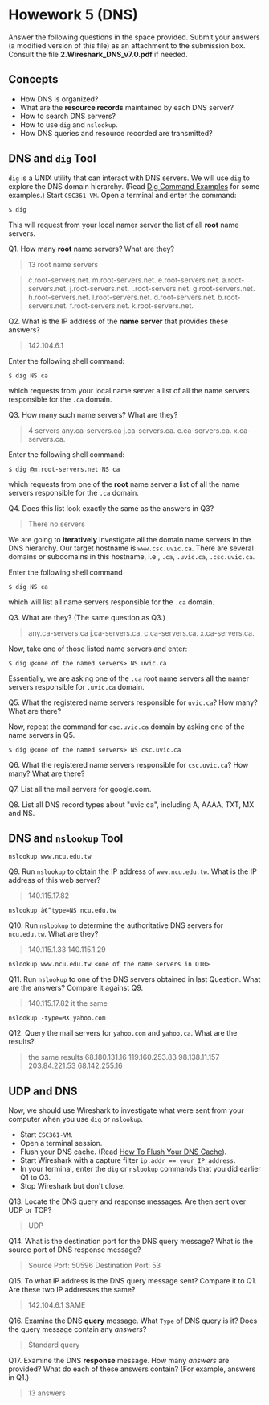 # Howework 5 (DNS)

Answer the following questions in the space provided. Submit your answers (a modified version of this file) as an attachment to the submission box. Consult the file **2.Wireshark_DNS_v7.0.pdf** if needed.

## Concepts
  - How DNS is organized?
  - What are the **resource records** maintained by each DNS server?
  - How to search DNS servers?
  - How to use `dig` and `nslookup`.
  - How DNS queries and resource recorded are transmitted?


## DNS and `dig` Tool
`dig` is a UNIX utility that can interact with DNS servers. We will use `dig` to explore the DNS domain hierarchy. (Read [Dig Command Examples](https://www.thegeekstuff.com/2012/02/dig-command-examples/) for some examples.)
Start `CSC361-VM`. Open a terminal and enter the command:

    $ dig

This will request from your local namer server the list of all **root** name servers.

Q1. How many **root** name servers? What are they?
> 13 root name servers

>c.root-servers.net.
m.root-servers.net.
e.root-servers.net.
a.root-servers.net.
j.root-servers.net.
i.root-servers.net.
g.root-servers.net.
h.root-servers.net.
l.root-servers.net.
d.root-servers.net.
b.root-servers.net.
f.root-servers.net.
k.root-servers.net.
>

Q2. What is the IP address of the **name server** that provides these answers?
>
>142.104.6.1
>

Enter the following shell command:

    $ dig NS ca

which requests from your local name server a list of all the name servers responsible for the `.ca` domain.


Q3. How many such name servers? What are they?
>
>4 servers
any.ca-servers.ca
j.ca-servers.ca.
 c.ca-servers.ca.
 x.ca-servers.ca.

Enter the following shell command:

    $ dig @m.root-servers.net NS ca


which requests from one of the **root** name server a list of all the name servers responsible for the `.ca` domain.

Q4. Does this list look exactly the same as the answers in Q3?
>
>There no servers
>

We are going to **iteratively** investigate all the domain name servers in the DNS hierarchy. Our target hostname is `www.csc.uvic.ca`. There are several domains or subdomains in this hostname, i.e., `.ca`, `.uvic.ca`, `.csc.uvic.ca`.

Enter the following shell command

    $ dig NS ca

which will list all name servers responsible for the `.ca` domain.

Q3. What are they? (The same question as Q3.)
>any.ca-servers.ca
j.ca-servers.ca.
 c.ca-servers.ca.
 x.ca-servers.ca.
>
>

Now, take one of those listed name servers and enter:

    $ dig @<one of the named servers> NS uvic.ca

Essentially, we are asking one of the `.ca` root name servers all the namer servers responsible for `.uvic.ca` domain.


Q5. What the registered name servers responsible for `uvic.ca`? How many? What are there?
>
>
>

Now, repeat the command for `csc.uvic.ca` domain by asking one of the name servers in Q5.

    $ dig @<one of the named servers> NS csc.uvic.ca

Q6. What the registered name servers responsible for `csc.uvic.ca`? How many? What are there?
>
>
>


Q7. List all the mail servers for google.com.
>
>
>

Q8. List all DNS record types about "uvic.ca", including A, AAAA, TXT, MX and NS.
>
>
>

## DNS and `nslookup` Tool

    nslookup www.ncu.edu.tw

Q9. Run `nslookup` to obtain the IP address of  `www.ncu.edu.tw`. What is the IP address of this web server?
>140.115.17.82
>
>

    nslookup â€“type=NS ncu.edu.tw

Q10. Run `nslookup` to determine the authoritative DNS servers for `ncu.edu.tw`. What are they?
>140.115.1.33
> 140.115.1.29

>

    nslookup www.ncu.edu.tw <one of the name servers in Q10>

Q11. Run `nslookup` to one of the DNS servers obtained in last Question. What are the answers? Compare it against Q9.
>
>140.115.17.82 it the same
>


    nslookup -type=MX yahoo.com

Q12. Query the mail servers for `yahoo.com` and `yahoo.ca`. What are the results?
>the same results
68.180.131.16
>119.160.253.83
98.138.11.157
203.84.221.53
68.142.255.16

## UDP and DNS
Now, we should use Wireshark to investigate what were sent from your computer when you use `dig` or `nslookup`.
- Start `CSC361-VM`.
- Open a terminal session.
- Flush your DNS cache. (Read [How To Flush Your DNS Cache](https://help.dreamhost.com/hc/en-us/articles/214981288-Flushing-your-DNS-cache-in-Mac-OS-X-and-Linux)).
- Start Wireshark with a capture filter `ip.addr == your_IP_address`.
- In your terminal, enter the `dig` or `nslookup` commands that you did earlier Q1 to Q3.
- Stop Wireshark but don't close.

Q13. Locate the DNS query and response messages. Are then sent over UDP or TCP?
>UDP
>
>

Q14. What is the destination port for the DNS query message? What is the source port of DNS response message?
>Source Port: 50596
Destination Port: 53
>
>

Q15. To what IP address is the DNS query message sent? Compare it to Q1. Are these two IP addresses the same?
>
>142.104.6.1 SAME
>

Q16. Examine the DNS **query** message. What `Type` of DNS query is it? Does the query message contain any _answers_?
>Standard query
>
>

Q17. Examine the DNS **response** message. How many _answers_ are provided? What do each of these answers contain? (For example, answers in Q1.)
>
>13 answers
>